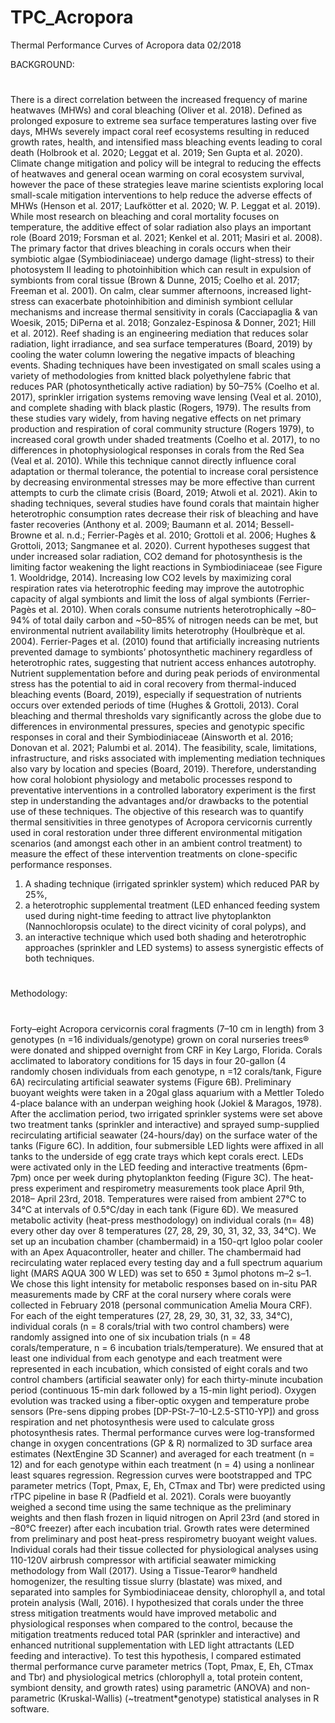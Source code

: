 # TPC_Acropora
 Thermal Performance Curves of Acropora data 02/2018
 
 BACKGROUND:
 #
There is a direct correlation between the increased frequency of marine heatwaves  (MHWs) and coral bleaching (Oliver et al. 2018). Defined as prolonged exposure to extreme sea surface temperatures lasting over five days, MHWs severely impact coral reef ecosystems resulting in reduced growth rates, health, and intensified mass bleaching events leading to coral death (Holbrook et al. 2020; Leggat et al. 2019; Sen Gupta et al. 2020). Climate change mitigation and policy will be integral to reducing the effects of heatwaves and general ocean warming on coral ecosystem survival, however the pace of these strategies leave marine scientists exploring local small-scale mitigation interventions to help reduce the adverse effects of MHWs (Henson et al. 2017; Laufkötter et al. 2020; W. P. Leggat et al. 2019).
		While most research on bleaching and coral mortality focuses on temperature, the additive effect of solar radiation also plays an important role (Board 2019; Forsman et al. 2021; Kenkel et al. 2011; Masiri et al. 2008). The primary factor that drives bleaching in corals occurs when their symbiotic algae (Symbiodiniaceae) undergo damage (light-stress) to their photosystem II leading to photoinhibition which can result in expulsion of symbionts from coral tissue (Brown & Dunne, 2015; Coelho et al. 2017; Freeman et al. 2001). On calm, clear summer afternoons, increased light-stress can exacerbate photoinhibition and diminish symbiont cellular mechanisms and increase thermal sensitivity in corals (Cacciapaglia & van Woesik, 2015; DiPerna et al. 2018; Gonzalez-Espinosa & Donner, 2021; Hill et al. 2012). 
		Reef shading is an engineering mediation that reduces solar radiation, light irradiance, and sea surface temperatures (Board, 2019) by cooling the water column lowering the negative impacts of bleaching events. Shading techniques have been investigated on small scales using a variety of methodologies from knitted black polyethylene fabric that reduces PAR (photosynthetically active radiation) by 50–75% (Coelho et al. 2017), sprinkler irrigation systems removing wave lensing (Veal et al. 2010), and complete shading with black plastic (Rogers, 1979). The results from these studies vary widely, from having negative effects on net primary production and respiration of coral community structure (Rogers 1979), to increased coral growth under shaded treatments (Coelho et al. 2017), to no differences in photophysiological responses in corals from the Red Sea (Veal et al. 2010). While this technique cannot directly influence coral adaptation or thermal tolerance, the potential to increase coral persistence by decreasing environmental stresses may be more effective than current attempts to curb the climate crisis (Board, 2019; Atwoli et al. 2021).
		Akin to shading techniques, several studies have found corals that maintain higher heterotrophic consumption rates decrease their risk of bleaching and have faster recoveries (Anthony et al. 2009; Baumann et al. 2014; Bessell-Browne et al. n.d.; Ferrier-Pagès et al. 2010; Grottoli et al. 2006; Hughes & Grottoli, 2013; Sangmanee et al. 2020). Current hypotheses suggest that under increased solar radiation, CO2 demand for photosynthesis is the limiting factor weakening the light reactions in Symbiodiniaceae (see Figure 1. Wooldridge, 2014). Increasing low CO2 levels by maximizing coral respiration rates via heterotrophic feeding may improve the autotrophic capacity of algal symbionts and limit the loss of algal symbionts (Ferrier-Pagès et al. 2010). When corals consume nutrients heterotrophically ~80–94% of total daily carbon and ~50–85% of nitrogen needs can be met, but environmental nutrient availability limits heterotrophy (Houlbrèque et al. 2004). Ferrier-Pages et al. (2010) found that artificially increasing nutrients prevented damage to symbionts’ photosynthetic machinery regardless of heterotrophic rates, suggesting that nutrient access enhances autotrophy. Nutrient supplementation before and during peak periods of environmental stress has the potential to aid in coral recovery from thermal-induced bleaching events (Board, 2019), especially if sequestration of nutrients occurs over extended periods of time (Hughes & Grottoli, 2013). 
		Coral bleaching and thermal thresholds vary significantly across the globe due to differences in environmental pressures, species and genotypic specific responses in coral and their Symbiodiniaceae (Ainsworth et al. 2016; Donovan et al. 2021; Palumbi et al. 2014). The feasibility, scale, limitations, infrastructure, and risks associated with implementing mediation techniques also vary by location and species (Board, 2019). Therefore, understanding how coral holobiont physiology and metabolic processes respond to preventative interventions in a controlled laboratory experiment is the first step in understanding the advantages and/or drawbacks to the potential use of these techniques. 
	The objective of this research was to quantify thermal sensitivities in three genotypes of Acropora cervicornis currently used in coral restoration under three different environmental mitigation scenarios (and amongst each other in an ambient control treatment) to measure the effect of these intervention treatments on clone-specific performance responses.
1) A shading technique (irrigated sprinkler system) which reduced PAR by 25%,
2) a heterotrophic supplemental treatment (LED enhanced feeding system used during night-time feeding to attract live phytoplankton (Nannochloropsis oculate) to the direct vicinity of coral polyps), and 
3) an interactive technique which used both shading and heterotrophic approaches (sprinkler and LED systems) to assess synergistic effects of both techniques.
#
Methodology:
#
Forty–eight Acropora cervicornis coral fragments (7–10 cm in length) from 3 genotypes (n =16 individuals/genotype) grown on coral nurseries trees® were donated and shipped overnight from CRF in Key Largo, Florida. Corals acclimated to laboratory conditions for 15 days in four 20-gallon (4 randomly chosen individuals from each genotype, n =12 corals/tank, Figure 6A) recirculating artificial seawater systems (Figure 6B). Preliminary buoyant weights were taken in a 20gal glass aquarium with a Mettler Toledo 4-place balance with an underpan weighing hook (Jokiel & Maragos, 1978). After the acclimation period, two irrigated sprinkler systems were set above two treatment tanks (sprinkler and interactive) and sprayed sump-supplied recirculating artificial seawater (24-hours/day) on the surface water of the tanks (Figure 6C). In addition, four submersible LED lights were affixed in all tanks to the underside of egg crate trays which kept corals erect. LEDs were activated only in the LED feeding and interactive treatments (6pm-7pm) once per week during phytoplankton feeding (Figure 3C). 
	The heat-press experiment and respirometry measurements took place April 9th, 2018– April 23rd, 2018. Temperatures were raised from ambient 27℃ to 34℃ at intervals of 0.5℃/day in each tank (Figure 6D). We measured metabolic activity (heat-press mesthodology) on individual corals (n= 48) every other day over 8 temperatures (27, 28, 29, 30, 31, 32, 33, 34℃). We set up an incubation chamber (chambermaid) in a 150-qrt Igloo polar cooler with an Apex Aquacontroller, heater and chiller. The chambermaid had recirculating water replaced every testing day and a full spectrum aquarium light (MARS AQUA 300 W LED) was set to 650 ± 3µmol photons m–2 s–1. We chose this light intensity for metabolic responses based on in-situ PAR measurements made by CRF at the coral nursery where corals were collected in February 2018 (personal communication Amelia Moura CRF). 
	For each of the eight temperatures (27, 28, 29, 30, 31, 32, 33, 34℃), individual corals (n = 8 corals/trial with two control chambers) were randomly assigned into one of six incubation trials (n = 48 corals/temperature, n = 6 incubation trials/temperature). We ensured that at least one individual from each genotype and each treatment were represented in each incubation, which consisted of eight corals and two control chambers (artificial seawater only) for each thirty-minute incubation period (continuous 15-min dark followed by a 15-min light period). Oxygen evolution was tracked using a fiber-optic oxygen and temperature probe sensors (Pre-sens dipping probes [DP-PSt-7–10-L2.5-ST10-YP]) and gross respiration and net photosynthesis were used to calculate gross photosynthesis rates. Thermal performance curves were log-transformed change in oxygen concentrations (GP & R) normalized to 3D surface area estimates (NextEngine 3D Scanner) and averaged for each treatment (n = 12) and for each genotype within each treatment (n = 4) using a nonlinear least squares regression. Regression curves were bootstrapped and TPC parameter metrics (Topt, Pmax, E, Eh, CTmax and Tbr) were predicted using rTPC pipeline in base R (Padfield et al. 2021).
	Corals were buoyantly weighed a second time using the same technique as the preliminary weights and then flash frozen in liquid nitrogen on April 23rd (and stored in –80℃ freezer) after each incubation trial. Growth rates were determined from preliminary and post heat-press respirometry buoyant weight values. Individual corals had their tissue collected for physiological analyses using 110-120V airbrush compressor with artificial seawater mimicking methodology from Wall (2017). Using a Tissue-Tearor® handheld homogenizer, the resulting tissue slurry (blastate) was mixed, and separated into samples for Symbiodiniaceae density, chlorophyll a, and total protein analysis (Wall, 2016).
	I hypothesized that corals under the three stress mitigation treatments would have improved metabolic and physiological responses when compared to the control, because the mitigation treatments reduced total PAR (sprinkler and interactive) and enhanced nutritional supplementation with LED light attractants (LED feeding and interactive). To test this hypothesis, I compared estimated thermal performance curve parameter metrics (Topt, Pmax, E, Eh, CTmax and Tbr) and physiological metrics (chlorophyll a, total protein content, symbiont density, and growth rates) using parametric (ANOVA) and non-parametric (Kruskal-Wallis) (~treatment*genotype) statistical analyses in R software. 


